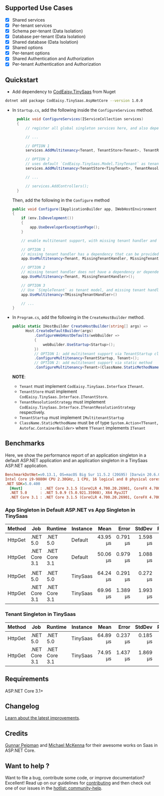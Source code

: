 ## Supported Use Cases

- [x] Shared services
- [x] Per-tenant services
- [x] Schema per-tenant (Data Isolation)
- [x] Database per-tenant (Data Isolation)
- [x] Shared database (Data Isolation)
- [x] Shared options
- [x] Per-tenant options
- [x] Shared Authentication and Authorization
- [x] Per-tenant Authentication and Authorization

## Quickstart

- Add dependency to [CodEaisy.TinySaas][nuget_link] from Nuget

```bash
dotnet add package CodEaisy.TinySaas.AspNetCore --version 1.0.0
```

- In `Startup.cs`, add the following inside the `ConfigureServices` method.

  ```csharp
    public void ConfigureServices(IServiceCollection services)
    {
        // register all global singleton services here, and also dependencies for your TenantStore and ResolutionStrategy if any

        // ...

        // OPTION 1
        services.AddMultitenancy<Tenant, TenantStore<Tenant>, TenantResolutionStrategy>();

        // OPTION 2
        // uses default `CodEaisy.TinySaas.Model.TinyTenant` as tenant model
        services.AddMultitenancy<TenantStore<TinyTenant>, TenantResolutionStrategy>();

        // ...

        // services.AddControllers();
    }
  ```

  Then, add the following in the `Configure` method

  ```csharp
  public void Configure(IApplicationBuilder app, IWebHostEnvironment env)
  {
      if (env.IsDevelopment())
      {
          app.UseDeveloperExceptionPage();
      }

      // enable multitenant support, with missing tenant handler and tenant container

      // OPTION 1
      // missing tenant handler has a dependency that can be provided immediately
      app.UseMultitenancy<Tenant, MissingTenantHandler, MissingTenantOptions>(missingTenantOptions);

      // OPTION 2
      // missing tenant handler does not have a dependency or dependency is already registered in services
      app.UseMultitenancy<Tenant, MissingTenantHandler>();

      // OPTION 3
      // Use `SimpleTenant` as tenant model, and missing tenant handler does not have a dependency or dependency is already registered in services
      app.UseMultitenancy<TMissingTenantHandler>()

      // ...
  }
  ```

- In `Program.cs`, add the following in the `CreateHostBuilder` method.

  ```csharp
  public static IHostBuilder CreateHostBuilder(string[] args) =>
        Host.CreateDefaultBuilder(args)
            .ConfigureWebHostDefaults(webBuilder =>
            {
                webBuilder.UseStartup<Startup>();
            })
            // OPTION 1: add multitenant support via TenantStartup class
            .ConfigureMultitenancy<TenantStartup, Tenant>();
            // OPTION 2: add multitenant support via static method
            .ConfigureMultitenancy<Tenant>(ClassName.StaticMethodName);
  ```

  **NOTE**:
  - `Tenant` must implement `CodEaisy.TinySaas.Interface`  `ITenant`.
  - `TenantStore` must implement `CodEaisy.TinySaas.Interface.ITenantStore`.
  - `TenantResolutionStrategy` must implement `CodEaisy.TinySaas.Interface.ITenantResolutionStrategy` respectively.
  - `TenantStartup` must implement `IMultitenantStartup`
  - `ClassName.StaticMethodName` must be of type `System.Action<TTenant, Autofac.ContainerBuilder>` where `TTenant` implements `ITenant`

## Benchmarks

Here, we show the performance report of an application singleton in a default ASP.NET application and an application singleton in a TinySaas ASP.NET application.

``` ini
BenchmarkDotNet=v0.13.1, OS=macOS Big Sur 11.5.2 (20G95) [Darwin 20.6.0]
Intel Core i9-9880H CPU 2.30GHz, 1 CPU, 16 logical and 8 physical cores
.NET SDK=5.0.400
  [Host]        : .NET Core 3.1.5 (CoreCLR 4.700.20.26901, CoreFX 4.700.20.27001), X64 RyuJIT
  .NET 5.0      : .NET 5.0.9 (5.0.921.35908), X64 RyuJIT
  .NET Core 3.1 : .NET Core 3.1.5 (CoreCLR 4.700.20.26901, CoreFX 4.700.20.27001), X64 RyuJIT
```

### App Singleton in Default ASP.NET vs App Singleton in TinySaas

|  Method |           Job |       Runtime | Instance |     Mean |    Error |   StdDev | Ratio | RatioSD |
|-------- |-------------- |-------------- |--------- |---------:|---------:|---------:|------:|--------:|
| HttpGet |      .NET 5.0 |      .NET 5.0 |  Default | 43.95 μs | 0.791 μs | 1.598 μs |  0.90 |    0.04 |
| HttpGet | .NET Core 3.1 | .NET Core 3.1 |  Default | 50.06 μs | 0.979 μs | 1.088 μs |  1.00 |    0.00 |
|         |               |               |          |          |          |          |       |         |
| HttpGet |      .NET 5.0 |      .NET 5.0 | TinySaas | 64.24 μs | 0.291 μs | 0.272 μs |  0.92 |    0.03 |
| HttpGet | .NET Core 3.1 | .NET Core 3.1 | TinySaas | 69.96 μs | 1.389 μs | 1.993 μs |  1.00 |    0.00 |

### Tenant Singleton in TinySaas

|  Method |           Job |       Runtime | Instance |     Mean |    Error |   StdDev | Ratio | RatioSD |
|-------- |-------------- |-------------- |--------- |---------:|---------:|---------:|------:|--------:|
| HttpGet |      .NET 5.0 |      .NET 5.0 | TinySaas | 64.89 μs | 0.237 μs | 0.185 μs |  0.88 |    0.02 |
| HttpGet | .NET Core 3.1 | .NET Core 3.1 | TinySaas | 74.95 μs | 1.437 μs | 1.869 μs |  1.00 |    0.00 |

## Requirements

ASP.NET Core 3.1+

## Changelog

[Learn about the latest improvements][changelog].

## Credits

[Gunnar Peipman](https://gunnarpeipman.com/) and [Michael McKenna](https://michael-mckenna.com/) for their awesome works on Saas in ASP.NET Core.

## Want to help ?

Want to file a bug, contribute some code, or improve documentation? Excellent! Read up on our
guidelines for [contributing][contributing] and then check out one of our issues in the [hotlist: community-help](https://github.com/codeaisy/tinysaas/labels/hotlist%3A%20community-help).

[contributing]: https://github.com/codeaisy/tinysaas/blob/master/CONTRIBUTING.md
[changelog]: https://github.com/codeaisy/tinysaas/blob/master/CHANGELOG.md
[nuget_link]: https://www.nuget.org/packages/CodEaisy.TinySaas
